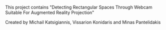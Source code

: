 This project contains "Detecting Rectangular Spaces Through Webcam Suitable For Augmented Reality Projection"

Created by Michail Katsigiannis, Vissarion Konidaris and Minas Pantelidakis
